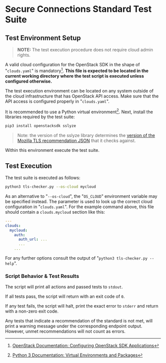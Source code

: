# Secure Connections Standard Test Suite

## Test Environment Setup

> **NOTE:** The test execution procedure does not require cloud admin rights.

A valid cloud configuration for the OpenStack SDK in the shape of "`clouds.yaml`" is mandatory[^1].
**This file is expected to be located in the current working directory where the test script is executed unless configured otherwise.**

[^1]: [OpenStack Documentation: Configuring OpenStack SDK Applications](https://docs.openstack.org/openstacksdk/latest/user/config/configuration.html)

The test execution environment can be located on any system outside of the cloud infrastructure that has OpenStack API access.
Make sure that the API access is configured properly in "`clouds.yaml`".

It is recommended to use a Python virtual environment[^2].
Next, install the libraries required by the test suite:

```bash
pip3 install openstacksdk sslyze
```

> Note: the version of the sslyze library determines the [version of the Mozilla TLS recommendation JSON](https://wiki.mozilla.org/Security/Server_Side_TLS#JSON_version_of_the_recommendations) that it checks against.

Within this environment execute the test suite.

[^2]: [Python 3 Documentation: Virtual Environments and Packages](https://docs.python.org/3/tutorial/venv.html)

## Test Execution

The test suite is executed as follows:

```bash
python3 tls-checker.py --os-cloud mycloud
```

As an alternative to "`--os-cloud`", the "`OS_CLOUD`" environment variable may be specified instead.
The parameter is used to look up the correct cloud configuration in "`clouds.yaml`".
For the example command above, this file should contain a `clouds.mycloud` section like this:

```yaml
---
clouds:
  mycloud:
    auth:
      auth_url: ...
      ...
    ...
```

For any further options consult the output of "`python3 tls-checker.py --help`".

### Script Behavior & Test Results

The script will print all actions and passed tests to `stdout`.

If all tests pass, the script will return with an exit code of `0`.

If any test fails, the script will halt, print the exact error to `stderr` and return with a non-zero exit code.

Any tests that indicate a recommendation of the standard is not met, will print a warning message under the corresponding endpoint output.
However, unmet recommendations will not count as errors.
